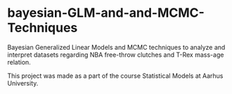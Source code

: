 # bayesian-GLM-and-and-MCMC-Techniques

Bayesian Generalized Linear Models and MCMC techniques to analyze and interpret datasets regarding NBA free-throw clutches and T-Rex mass-age relation. 

This project was made as a part of the course Statistical Models at Aarhus University.

